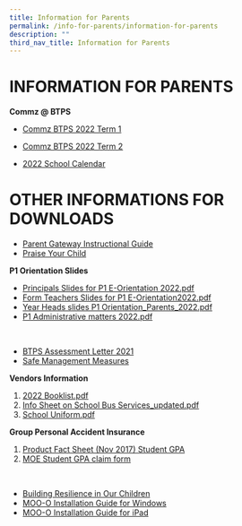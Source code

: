 ```yaml
---
title: Information for Parents
permalink: /info-for-parents/information-for-parents
description: ""
third_nav_title: Information for Parents
---
```


# INFORMATION FOR PARENTS

**Commz @ BTPS**

* [Commz BTPS 2022 Term 1](https://bukittimahpri.moe.edu.sg/qql/slot/u750/Information%20&%20Download/Commz@BTPS/2022/Term%201%20CommzBTPS%202022.pdf)

* [Commz BTPS 2022 Term 2](https://bukittimahpri.moe.edu.sg/qql/slot/u750/Information%20&%20Download/Commz@BTPS/2022/Term%202%20CommzBTPS%202022.pdf)

* [2022 School Calendar](https://bukittimahpri.moe.edu.sg/qql/slot/u750/Information%20&%20Download/Commz@BTPS/2022/2022%20School%20Calendar.pdf)

# OTHER INFORMATIONS FOR DOWNLOADS


* [Parent Gateway Instructional Guide](https://bukittimahpri-moe-edu-sg-admin.cwp.sg/qql/slot/u768/2019/Information%20For%20Parents/Annex%20B.pdf)
* [Praise Your Child](https://bukittimahpri-moe-edu-sg-admin.cwp.sg/qql/slot/u768/2018/Commz/Scan1.pdf)

**P1 Orientation Slides** 
* [Principals Slides for P1 E-Orientation 2022.pdf](https://bukittimahpri.moe.edu.sg/qql/slot/u750/Information%20&%20Download/P1%20Orientation/Principals%20Slides%20for%20P1%20E-Orientation%202022.pdf)
* [Form Teachers Slides for P1 E-Orientation2022.pdf ](https://bukittimahpri.moe.edu.sg/qql/slot/u750/Information%20&%20Download/P1%20Orientation/Form%20Teachers%20Slides%20for%20P1%20E-Orientation2022.pdf)
* [Year Heads slides P1 Orientation_Parents_2022.pdf](https://bukittimahpri.moe.edu.sg/qql/slot/u750/Information%20&%20Download/P1%20Orientation/Year%20Heads%20slides%20P1%20Orientation_Parents_2022.pdf)
* [P1 Administrative matters 2022.pdf](https://bukittimahpri.moe.edu.sg/qql/slot/u750/Information%20&%20Download/P1%20Orientation/P1%20Administrative%20matters%202022.pdf)

<br>

* [BTPS Assessment Letter 2021](https://bukittimahpri.moe.edu.sg/qql/slot/u750/Information%20&%20Download/Letters%20To%20Parents/BTPS%20Assessment%20Letter%202021.pdf)
* [Safe Management Measures ](https://bukittimahpri.moe.edu.sg/qql/slot/u750/Information%20&%20Download/SMMs.pdf)


**Vendors Information**
1. [2022 Booklist.pdf](https://bukittimahpri.moe.edu.sg/qql/slot/u750/Information%20&%20Download/2021/2022%20Booklist.pdf)
2.  [Info Sheet on School Bus Services_updated.pdf](https://bukittimahpri.moe.edu.sg/qql/slot/u750/Information%20&%20Download/2021/Info%20Sheet%20on%20School%20Bus%20Services_updated.pdf)
3.  [School Uniform.pdf](https://bukittimahpri.moe.edu.sg/qql/slot/u750/Information%20&%20Download/2021/School%20uniform.pdf)


**Group Personal Accident Insurance**

1. [ Product Fact Sheet (Nov 2017) Student GPA](https://bukittimahpri.moe.edu.sg/qql/slot/u768/Information%20for%20parents/Product%20Fact%20Sheet%20(Nov%202017)%20Student%20GPA.pdf)
2. [MOE Student GPA claim form](https://bukittimahpri.moe.edu.sg/qql/slot/u768/Information%20for%20parents/MOE%20Student%20GPA%20claim%20form.pdf)

<br>

* [Building Resilience in Our Children](https://bukittimahpri.moe.edu.sg/qql/slot/u768/Information%20for%20parents/Building%20Resilience%20in%20Our%20Children.pdf)
* [MOO-O Installation Guide for Windows](https://bukittimahpri.moe.edu.sg/qql/slot/u750/Information%20&%20Download/MOO-O/MOO-O%20Parent's%20Guide%20for%20Windows.pdf)
* [MOO-O Installation Guide for iPad](https://bukittimahpri.moe.edu.sg/qql/slot/u750/Information%20&%20Download/MOO-O/MOO-O%20Parent's%20Guide%20for%20ipad.pdf)